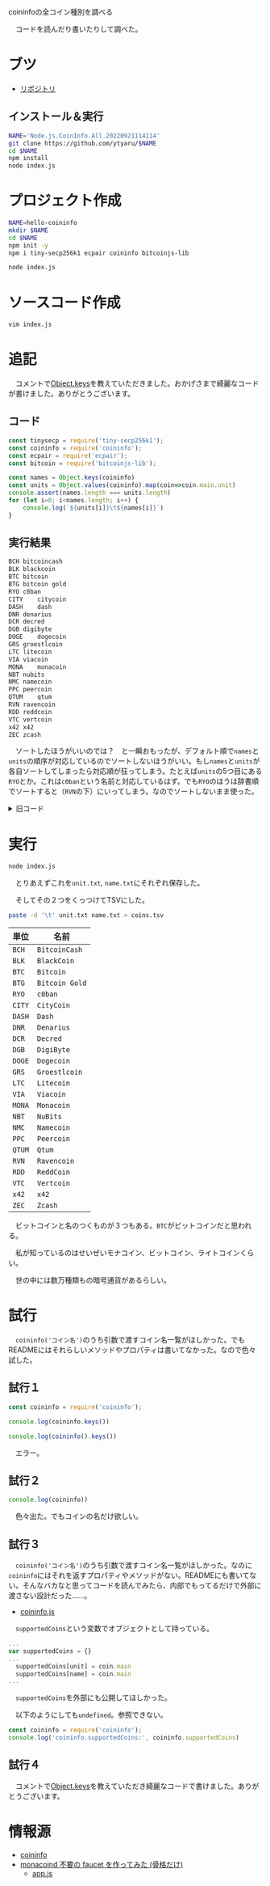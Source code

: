 coininfoの全コイン種別を調べる

　コードを読んだり書いたりして調べた。

<!-- more -->

# ブツ

* [リポジトリ][]

[リポジトリ]:https://github.com/ytyaru/Node.js.CoinInfo.All.20220921114114

## インストール＆実行

```sh
NAME='Node.js.CoinInfo.All.20220921114114'
git clone https://github.com/ytyaru/$NAME
cd $NAME
npm install
node index.js
```

# プロジェクト作成

```sh
NAME=hello-coininfo
mkdir $NAME
cd $NAME
npm init -y
npm i tiny-secp256k1 ecpair coininfo bitcoinjs-lib
```
```sh
node index.js
```

# ソースコード作成

```sh
vim index.js
```

# 追記

　コメントで[Object.keys][]を教えていただきました。おかげさまで綺麗なコードが書けました。ありがとうございます。

[Object.keys]:https://developer.mozilla.org/ja/docs/Web/JavaScript/Reference/Global_Objects/Object/keys

## コード

```javascript
const tinysecp = require('tiny-secp256k1');
const coininfo = require('coininfo');
const ecpair = require('ecpair');
const bitcoin = require('bitcoinjs-lib');

const names = Object.keys(coininfo)
const units = Object.values(coininfo).map(coin=>coin.main.unit)
console.assert(names.length === units.length)
for (let i=0; i<names.length; i++) {
    console.log(`${units[i]}\t${names[i]}`)
}
```

## 実行結果

```sh
BCH	bitcoincash
BLK	blackcoin
BTC	bitcoin
BTG	bitcoin gold
RYO	c0ban
CITY	citycoin
DASH	dash
DNR	denarius
DCR	decred
DGB	digibyte
DOGE	dogecoin
GRS	groestlcoin
LTC	litecoin
VIA	viacoin
MONA	monacoin
NBT	nubits
NMC	namecoin
PPC	peercoin
QTUM	qtum
RVN	ravencoin
RDD	reddcoin
VTC	vertcoin
x42	x42
ZEC	zcash
```

　ソートしたほうがいいのでは？　と一瞬おもったが、デフォルト順で`names`と`units`の順序が対応しているのでソートしないほうがいい。もし`names`と`units`が各自ソートしてしまったら対応順が狂ってしまう。たとえば`units`の5つ目にある`RYO`とか。これは`c0ban`という名前と対応しているはず。でも`RYO`のほうは辞書順でソートすると（`RVN`の下）にいってしまう。なのでソートしないまま使った。

<details><summary>旧コード</summary>

　上のコードと比べると、どれだけ残念なことをしていたかよくわかる。

　じつは下のコードを書いているとき「なんかもっといい方法ないのか」と思っていたものの、具体的にどうすればいいかわからず。JavaScriptの知識が足りていないことが露呈。コメントで教えていただき勉強できた。感謝！

```javascript
const tinysecp = require('tiny-secp256k1');
const coininfo = require('coininfo');
const ecpair = require('ecpair');
const bitcoin = require('bitcoinjs-lib');

//console.log('coininfo:', coininfo) // 成功だがオブジェクト。ここからunitだけを取得したい。
//console.log('coininfo:', coininfo.keys()) // エラー
//console.log('coininfo:', coininfo().keys()) // エラー
//console.log('coininfo.supportedCoins:', coininfo.supportedCoins) // エラー

console.log(coininfo.bitcoincash.main.unit)
console.log(coininfo.blackcoin.main.unit)
console.log(coininfo.bitcoin.main.unit)
console.log(coininfo['bitcoin gold'].main.unit)
console.log(coininfo.c0ban.main.unit)
console.log(coininfo.citycoin.main.unit)
console.log(coininfo.dash.main.unit)
console.log(coininfo.denarius.main.unit)
console.log(coininfo.decred.main.unit)
console.log(coininfo.digibyte.main.unit)
console.log(coininfo.dogecoin.main.unit)
console.log(coininfo.groestlcoin.main.unit)
console.log(coininfo.litecoin.main.unit)
console.log(coininfo.viacoin.main.unit)
console.log(coininfo.monacoin.main.unit)
console.log(coininfo.nubits.main.unit)
console.log(coininfo.namecoin.main.unit)
console.log(coininfo.peercoin.main.unit)
console.log(coininfo.qtum.main.unit)
console.log(coininfo.ravencoin.main.unit)
console.log(coininfo.reddcoin.main.unit)
console.log(coininfo.vertcoin.main.unit)
console.log(coininfo.x42.main.unit)
console.log(coininfo.zcash.main.unit)

console.log('------------------------------------')

console.log(coininfo.bitcoincash.main.name)
console.log(coininfo.blackcoin.main.name)
console.log(coininfo.bitcoin.main.name)
console.log(coininfo['bitcoin gold'].main.name)
console.log(coininfo.c0ban.main.name)
console.log(coininfo.citycoin.main.name)
console.log(coininfo.dash.main.name)
console.log(coininfo.denarius.main.name)
console.log(coininfo.decred.main.name)
console.log(coininfo.digibyte.main.name)
console.log(coininfo.dogecoin.main.name)
console.log(coininfo.groestlcoin.main.name)
console.log(coininfo.litecoin.main.name)
console.log(coininfo.viacoin.main.name)
console.log(coininfo.monacoin.main.name)
console.log(coininfo.nubits.main.name)
console.log(coininfo.namecoin.main.name)
console.log(coininfo.peercoin.main.name)
console.log(coininfo.qtum.main.name)
console.log(coininfo.ravencoin.main.name)
console.log(coininfo.reddcoin.main.name)
console.log(coininfo.vertcoin.main.name)
console.log(coininfo.x42.main.name)
console.log(coininfo.zcash.main.name)
```

## 結果

```sh
BCH
BLK
BTC
BTG
RYO
CITY
DASH
DNR
DCR
DGB
DOGE
GRS
LTC
VIA
MONA
NBT
NMC
PPC
QTUM
RVN
RDD
VTC
x42
ZEC
------------------------------------
BitcoinCash
BlackCoin
Bitcoin
Bitcoin Gold
c0ban
CityCoin
Dash
Denarius
Decred
DigiByte
Dogecoin
Groestlcoin
Litecoin
Viacoin
Monacoin
NuBits
Namecoin
Peercoin
Qtum
Ravencoin
ReddCoin
Vertcoin
x42
Zcash
```

</details>

# 実行

```sh
node index.js
```

　とりあえずこれを`unit.txt`, `name.txt`にそれぞれ保存した。

　そしてその２つをくっつけてTSVにした。

```sh
paste -d '\t' unit.txt name.txt > coins.tsv
```

単位|名前
----|----
`BCH`|`BitcoinCash`
`BLK`|`BlackCoin`
`BTC`|`Bitcoin`
`BTG`|`Bitcoin Gold`
`RYO`|`c0ban`
`CITY`|`CityCoin`
`DASH`|`Dash`
`DNR`|`Denarius`
`DCR`|`Decred`
`DGB`|`DigiByte`
`DOGE`|`Dogecoin`
`GRS`|`Groestlcoin`
`LTC`|`Litecoin`
`VIA`|`Viacoin`
`MONA`|`Monacoin`
`NBT`|`NuBits`
`NMC`|`Namecoin`
`PPC`|`Peercoin`
`QTUM`|`Qtum`
`RVN`|`Ravencoin`
`RDD`|`ReddCoin`
`VTC`|`Vertcoin`
`x42`|`x42`
`ZEC`|`Zcash`

　ビットコインと名のつくものが３つもある。`BTC`がビットコインだと思われる。

　私が知っているのはせいぜいモナコイン、ビットコイン、ライトコインくらい。

　世の中には数万種類もの暗号通貨があるらしい。

# 試行

　`coininfo('コイン名')`のうち引数で渡すコイン名一覧がほしかった。でもREADMEにはそれらしいメソッドやプロパティは書いてなかった。なので色々試した。

## 試行１

```javascript
const coininfo = require('coininfo');
```

```javascript
console.log(coininfo.keys())
```

```javascript
console.log(coininfo().keys())
```

　エラー。

## 試行２


```javascript
console.log(coininfo))
```

　色々出た。でもコインの名だけ欲しい。

## 試行３

　`coininfo('コイン名')`のうち引数で渡すコイン名一覧がほしかった。なのに`coininfo`にはそれを返すプロパティやメソッドがない。READMEにも書いてない。そんなバカなと思ってコードを読んでみたら、内部でもってるだけで外部に渡さない設計だった……。

* [coininfo.js][]

[coininfo.js]:https://github.com/cryptocoinjs/coininfo/blob/master/lib/coininfo.js

　`supportedCoins`という変数でオブジェクトとして持っている。

```javascript
...
var supportedCoins = {}
...
  supportedCoins[unit] = coin.main
  supportedCoins[name] = coin.main
...
```

　`supportedCoins`を外部にも公開してほしかった。

　以下のようにしても`undefined`。参照できない。

```javascript
const coininfo = require('coininfo');
console.log('coininfo.supportedCoins:', coininfo.supportedCoins)
```

## 試行４

　コメントで[Object.keys][]を教えていただき綺麗なコードで書けました。ありがとうございます。

# 情報源

* [coininfo][]
* [monacoind 不要の faucet を作ってみた (骨格だけ)][]
	* [app.js][]

[coininfo]:https://github.com/cryptocoinjs/coininfo
[monacoind 不要の faucet を作ってみた (骨格だけ)]:https://qiita.com/cryptcoin-junkey/items/fc6d62c22d4444d98c45
[app.js]:https://github.com/monaco-ex/sample-sending-monacoin/blob/master/app.js

